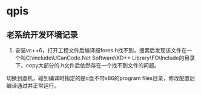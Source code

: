 # qpis


## 老系统开发环境记录
1. 安装vc++6，打开工程文件后编译报fores.h找不到，搜索后发现该文件在一个叫C:\include\UCanCode.Net Software\XD++ Library\FO\Include的目录下，copy大部分的.h文件后依然存在一个找不到文件的问题。

切换到虚机，碰到编译时指定的是c盘不带x86的program files目录，修改配置后编译通过并正常运行。
